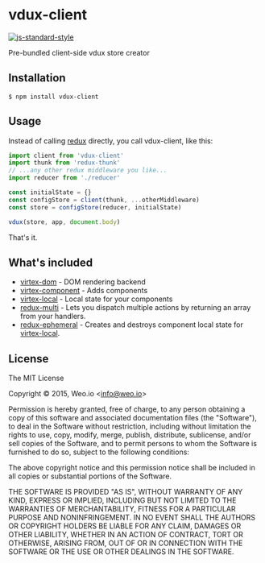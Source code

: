 
# vdux-client

[![js-standard-style](https://img.shields.io/badge/code%20style-standard-brightgreen.svg?style=flat)](https://github.com/feross/standard)

Pre-bundled client-side vdux store creator

## Installation

    $ npm install vdux-client

## Usage

Instead of calling [redux](https://github.com/rackt/redux) directly, you call vdux-client, like this:

```javascript
import client from 'vdux-client'
import thunk from 'redux-thunk'
// ...any other redux middleware you like...
import reducer from './reducer'

const initialState = {}
const configStore = client(thunk, ...otherMiddleware)
const store = configStore(reducer, initialState)

vdux(store, app, document.body)
```

That's it.

## What's included

  * [virtex-dom](https://github.com/ashaffer/virtex-dom) - DOM rendering backend
  * [virtex-component](https://github.com/ashaffer/virtex-component) - Adds components
  * [virtex-local](https://github.com/ashaffer/virtex-local) - Local state for your components
  * [redux-multi](https://github.com/ashaffer/redux-multi) - Lets you dispatch multiple actions by returning an array from your handlers.
  * [redux-ephemeral](https://github.com/ashaffer/redux-ephemeral) - Creates and destroys component local state for [virtex-local](https://github.com/ashaffer/virtex-local).

## License

The MIT License

Copyright &copy; 2015, Weo.io &lt;info@weo.io&gt;

Permission is hereby granted, free of charge, to any person obtaining a copy of this software and associated documentation files (the "Software"), to deal in the Software without restriction, including without limitation the rights to use, copy, modify, merge, publish, distribute, sublicense, and/or sell copies of the Software, and to permit persons to whom the Software is furnished to do so, subject to the following conditions:

The above copyright notice and this permission notice shall be included in all copies or substantial portions of the Software.

THE SOFTWARE IS PROVIDED "AS IS", WITHOUT WARRANTY OF ANY KIND, EXPRESS OR IMPLIED, INCLUDING BUT NOT LIMITED TO THE WARRANTIES OF MERCHANTABILITY, FITNESS FOR A PARTICULAR PURPOSE AND NONINFRINGEMENT. IN NO EVENT SHALL THE AUTHORS OR COPYRIGHT HOLDERS BE LIABLE FOR ANY CLAIM, DAMAGES OR OTHER LIABILITY, WHETHER IN AN ACTION OF CONTRACT, TORT OR OTHERWISE, ARISING FROM, OUT OF OR IN CONNECTION WITH THE SOFTWARE OR THE USE OR OTHER DEALINGS IN THE SOFTWARE.
